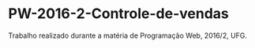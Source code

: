# PW-2016-2-Controle-de-vendas
Trabalho realizado durante a matéria de Programação Web, 2016/2, UFG.
